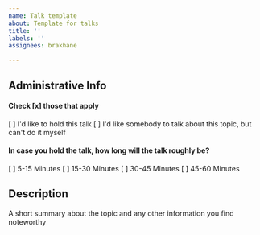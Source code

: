 ```yaml
---
name: Talk template
about: Template for talks
title: ''
labels: ''
assignees: brakhane

---
```


## Administrative Info

#### Check [x] those that apply

[ ] I'd like to hold this talk
[ ] I'd like somebody to talk about this topic, but can't do it myself

#### In case you hold the talk, how long will the talk roughly be?

[ ] 5-15 Minutes
[ ] 15-30 Minutes
[ ] 30-45 Minutes
[ ] 45-60 Minutes

## Description

A short summary about the topic and any other information you find noteworthy
